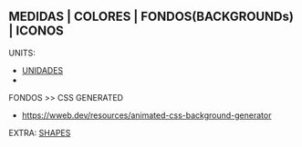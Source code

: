 ## MEDIDAS | COLORES | FONDOS(BACKGROUNDs) | ICONOS

UNITS:

-   [UNIDADES](https://www.tutorialspoint.com/css/css_measurement_units.htm)
-

FONDOS >> CSS GENERATED

-   https://wweb.dev/resources/animated-css-background-generator

EXTRA:
[SHAPES](https://css-tricks.com/almanac/properties/s/shape-outside/)
